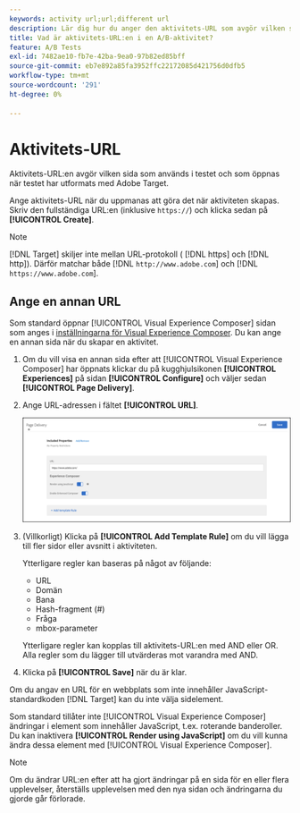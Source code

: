 ```yaml
---
keywords: activity url;url;different url
description: Lär dig hur du anger den aktivitets-URL som avgör vilken sida som ska användas i testet och som öppnas när testet utformas med  [!DNL Adobe Target].
title: Vad är aktivitets-URL:en i en A/B-aktivitet?
feature: A/B Tests
exl-id: 7482ae10-fb7e-42ba-9ea0-97b82ed85bff
source-git-commit: eb7e892a85fa3952ffc22172085d421756d0dfb5
workflow-type: tm+mt
source-wordcount: '291'
ht-degree: 0%

---
```


# Aktivitets-URL

Aktivitets-URL:en avgör vilken sida som används i testet och som öppnas när testet har utformats med Adobe Target.

Ange aktivitets-URL när du uppmanas att göra det när aktiviteten skapas. Skriv den fullständiga URL:en (inklusive `https://`) och klicka sedan på **[!UICONTROL Create]**.

>[!NOTE]
>
>[!DNL Target] skiljer inte mellan URL-protokoll ( [!DNL https] och [!DNL http]). Därför matchar både [!DNL `http://www.adobe.com`] och [!DNL `https://www.adobe.com`].

## Ange en annan URL

Som standard öppnar [!UICONTROL Visual Experience Composer] sidan som anges i [inställningarna för Visual Experience Composer](/help/main/administrating-target/visual-experience-composer-set-up.md). Du kan ange en annan sida när du skapar en aktivitet.

1. Om du vill visa en annan sida efter att [!UICONTROL Visual Experience Composer] har öppnats klickar du på kugghjulsikonen **[!UICONTROL Experiences]** på sidan **[!UICONTROL Configure]** och väljer sedan **[!UICONTROL Page Delivery]**.

1. Ange URL-adressen i fältet **[!UICONTROL URL]**.

   ![Dialogrutan Sidleverans](/help/main/c-activities/t-test-ab/t-test-create-ab/assets/url-config-new.png)

1. (Villkorligt) Klicka på **[!UICONTROL Add Template Rule]** om du vill lägga till fler sidor eller avsnitt i aktiviteten.

   Ytterligare regler kan baseras på något av följande:

   * URL
   * Domän
   * Bana
   * Hash-fragment (#)
   * Fråga
   * mbox-parameter

   Ytterligare regler kan kopplas till aktivitets-URL:en med AND eller OR. Alla regler som du lägger till utvärderas mot varandra med AND.

1. Klicka på **[!UICONTROL Save]** när du är klar.

Om du angav en URL för en webbplats som inte innehåller JavaScript-standardkoden [!DNL Target] kan du inte välja sidelement.

Som standard tillåter inte [!UICONTROL Visual Experience Composer] ändringar i element som innehåller JavaScript, t.ex. roterande banderoller. Du kan inaktivera **[!UICONTROL Render using JavaScript]** om du vill kunna ändra dessa element med [!UICONTROL Visual Experience Composer].

>[!NOTE]
>
>Om du ändrar URL:en efter att ha gjort ändringar på en sida för en eller flera upplevelser, återställs upplevelsen med den nya sidan och ändringarna du gjorde går förlorade.
